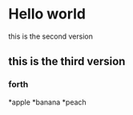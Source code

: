 # Hello world

this is the second version 

## this is the third version

### forth

*apple
*banana
*peach
